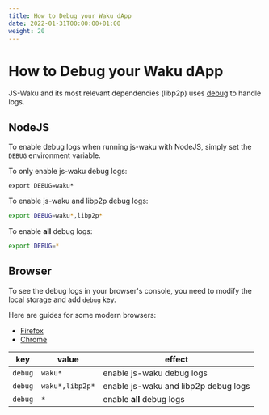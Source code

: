 ```yaml
---
title: How to Debug your Waku dApp
date: 2022-01-31T00:00:00+01:00
weight: 20
---
```


# How to Debug your Waku dApp

JS-Waku and its most relevant dependencies (libp2p) uses [debug](https://www.npmjs.com/package/debug) to handle logs.

## NodeJS

To enable debug logs when running js-waku with NodeJS, simply set the `DEBUG` environment variable.

To only enable js-waku debug logs:

```shell
export DEBUG=waku*
```

To enable js-waku and libp2p debug logs:

```sh
export DEBUG=waku*,libp2p*
```

To enable **all** debug logs:

```sh
export DEBUG=*
```

## Browser

To see the debug logs in your browser's console, you need to modify the local storage and add `debug` key.

Here are guides for some modern browsers:

- [Firefox](https://developer.mozilla.org/en-US/docs/Tools/Storage_Inspector/Local_Storage_Session_Storage)
- [Chrome](https://developer.chrome.com/docs/devtools/storage/localstorage/)

| key     | value           | effect                               |
| ------- | --------------- | ------------------------------------ |
| `debug` | `waku*`         | enable js-waku debug logs            |
| `debug` | `waku*,libp2p*` | enable js-waku and libp2p debug logs |
| `debug` | `*`             | enable **all** debug logs            |
